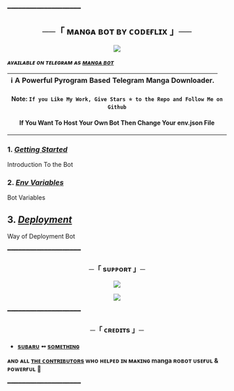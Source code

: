 ━━━━━━━━━━━━━━━━━━━━

<h2 align="center">
    ──「 ᴍᴀɴɢᴀ ʙᴏᴛ ʙʏ ᴄᴏᴅᴇғʟɪx 」──
</h2>

<p align="center">
  <img src="https://graph.org/file/6126c635b91aa6bd8a4b3.jpg">
</p>

_**ᴀᴠᴀɪʟᴀʙʟᴇ ᴏɴ ᴛᴇʟᴇɢʀᴀᴍ ᴀs [ᴍᴀɴɢᴀ ʙᴏᴛ](https://t.me/mangaflixbot)**_

<div align=center>

ℹ️ A Powerful Pyrogram Based Telegram Manga Downloader.|
---|

#### Note: `If you Like My Work, Give Stars ⭐ to the Repo and Follow Me on Github`
####    If You Want To Host Your Own Bot Then Change Your env.json File
    
----
</div>
</p>


### 1. [***Getting Started***](https://github.com/Codeflix-Bots/mangabot/wiki/Getting-Started)
Introduction To the Bot

### 2. [***Env Variables***](https://github.com/Codeflix-Bots/mangabot/wiki/Env-Variables)
Bot Variables

## 3. [***Deployment***](https://github.com/Codeflix-Bots/mangabot/wiki/Deployment)
Way of Deployment Bot

━━━━━━━━━━━━━━━━━━━━

<h3 align="center">
    ─「 sᴜᴩᴩᴏʀᴛ 」─
</h3>

<p align="center">
<a href="https://telegram.me/codeflixsupport"><img src="https://img.shields.io/badge/-Support%20Group-blue.svg?style=for-the-badge&logo=Telegram"></a>
</p>
<p align="center">
<a href="https://telegram.me/codeflix_bots"><img src="https://img.shields.io/badge/-Support%20Channel-blue.svg?style=for-the-badge&logo=Telegram"></a>
</p>

━━━━━━━━━━━━━━━━━━━━

<h3 align="center">
    ─「 ᴄʀᴇᴅɪᴛs 」─
</h3>

- <b>[sᴜʙᴀʀᴜ](https://github.com/Codeflix-Bots)  ➻  [sᴏᴍᴇᴛʜɪɴɢ](https://github.com/Codeflix-Bots/mangabot/) </b>
 
<b>ᴀɴᴅ ᴀʟʟ [ᴛʜᴇ ᴄᴏɴᴛʀɪʙᴜᴛᴏʀs](https://github.com/Codeflix-Bots/mangabot/graphs/contributors) ᴡʜᴏ ʜᴇʟᴩᴇᴅ ɪɴ ᴍᴀᴋɪɴɢ manga ʀᴏʙᴏᴛ ᴜsᴇғᴜʟ & ᴩᴏᴡᴇʀғᴜʟ 🖤 </b>

━━━━━━━━━━━━━━━━━━━━
